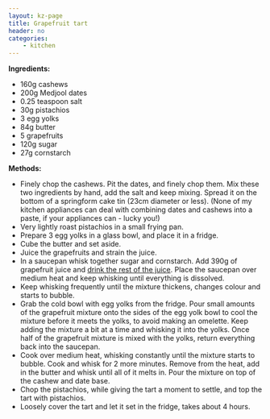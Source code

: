 ```yaml
---
layout: kz-page
title: Grapefruit tart
header: no
categories:
    - kitchen
---
```


**Ingredients:**

* 160g cashews
* 200g Medjool dates
* 0.25 teaspoon salt
<nbsp></nbsp>
* 30g pistachios
* 3 egg yolks
* 84g butter
* 5 grapefruits
* 120g sugar
* 27g cornstarch

**Methods:**

* Finely chop the cashews. Pit the dates, and finely chop them. Mix these two ingredients by hand, add the salt and keep mixing. Spread it on the bottom of a springform cake tin (23cm diameter or less). (None of my kitchen appliances can deal with combining dates and cashews into a paste, if your appliances can - lucky you!)
* Very lightly roast pistachios in a small frying pan.
* Prepare 3 egg yolks in a glass bowl, and place it in a fridge. 
* Cube the butter and set aside.
* Juice the grapefruits and strain the juice.
* In a saucepan whisk together sugar and cornstarch. Add 390g of grapefruit juice and [drink the rest of the juice](https://www.nhs.uk/common-health-questions/medicines/does-grapefruit-affect-my-medicine/). Place the saucepan over medium heat and keep whisking until everything is dissolved. 
* Keep whisking frequently until the mixture thickens, changes colour and starts to bubble. 
* Grab the cold bowl with egg yolks from the fridge. Pour small amounts of the grapefruit mixture onto the sides of the egg yolk bowl to cool the mixture before it meets the yolks, to avoid making an omelette. Keep adding the mixture a bit at a time and whisking it into the yolks. Once half of the grapefruit mixture is mixed with the yolks, return everything back into the saucepan. 
* Cook over medium heat, whisking constantly until the mixture starts to bubble. Cook and whisk for 2 more minutes. Remove from the heat, add in the butter and whisk until all of it melts in. Pour the mixture on top of the cashew and date base. 
* Chop the pistachios, while giving the tart a moment to settle, and top the tart with pistachios.
* Loosely cover the tart and let it set in the fridge, takes about 4 hours.
